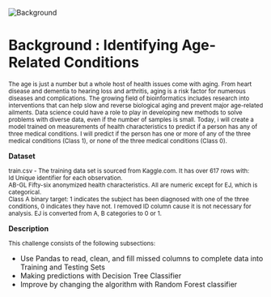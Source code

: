 ![Background](https://github.com/lisahh986/ICR-Related-Conditions/assets/119891031/644f1129-a966-4e14-9963-d29519288ecf)


# Background : Identifying Age-Related Conditions 

<sub>The age is just a number but a whole host of health issues come with aging. From heart disease and dementia to hearing loss and arthritis, aging is a risk factor for numerous diseases and complications. The growing field of bioinformatics includes research into interventions that can help slow and reverse biological aging and prevent major age-related ailments. Data science could have a role to play in developing new methods to solve problems with diverse data, even if the number of samples is small. 
Today, i will create a model trained on measurements of health characteristics to predict if a person has any of three medical conditions. I will predict if the person has one or more of any of the three medical conditions (Class 1), or none of the three medical conditions (Class 0). </sub>

**Dataset**

<sub>train.csv - The training data set is sourced from Kaggle.com. It has over 617 rows with:  
Id Unique identifier for each observation.  
AB-GL Fifty-six anonymized health characteristics. All are numeric except for EJ, which is categorical.  
Class A binary target: 1 indicates the subject has been diagnosed with one of the three conditions, 0 indicates they have not. 
I removed ID column cause it is not necessary for analysis. 
EJ is converted from A, B categories to 0 or 1.
</sub>

**Description**

<sub>This challenge consists of the following subsections:
*	Use Pandas to read, clean, and fill missed columns to complete data into Training and Testing Sets
*	Making predictions with Decision Tree Classifier
*	Improve by changing the algorithm with Random Forest classifier 
 </sub>
